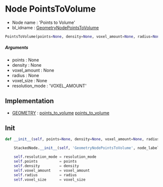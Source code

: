 # Node PointsToVolume

- Node name : 'Points to Volume'
- bl_idname : [GeometryNodePointsToVolume](https://docs.blender.org/api/current/bpy.types.GeometryNodePointsToVolume.html)


``` python
PointsToVolume(points=None, density=None, voxel_amount=None, radius=None, voxel_size=None, resolution_mode='VOXEL_AMOUNT', node_label=None, node_color=None)
```
##### Arguments

- points : None
- density : None
- voxel_amount : None
- radius : None
- voxel_size : None
- resolution_mode : 'VOXEL_AMOUNT'

## Implementation

- [GEOMETRY](/docs/GeoNodes/socket_GEOMETRY.md) : [points_to_volume](/docs/GeoNodes/socket_GEOMETRY.md#points_to_volume) [points_to_volume](/docs/GeoNodes/socket_GEOMETRY.md#points_to_volume)

## Init

``` python
def __init__(self, points=None, density=None, voxel_amount=None, radius=None, voxel_size=None, resolution_mode='VOXEL_AMOUNT', node_label=None, node_color=None):

    StackedNode.__init__(self, 'GeometryNodePointsToVolume', node_label=node_label, node_color=node_color)

    self.resolution_mode = resolution_mode
    self.points          = points
    self.density         = density
    self.voxel_amount    = voxel_amount
    self.radius          = radius
    self.voxel_size      = voxel_size
```
